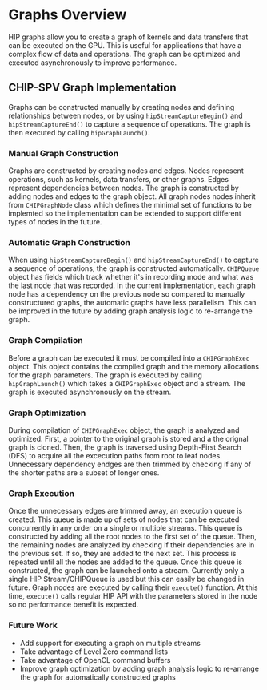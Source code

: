 # Graphs Overview

HIP graphs allow you to create a graph of kernels and data transfers that can be executed on the GPU. This is useful for applications that have a complex flow of data and operations. The graph can be optimized and executed asynchronously to improve performance.

## CHIP-SPV Graph Implementation

Graphs can be constructed manually by creating nodes and defining relationships between nodes, or by using `hipStreamCaptureBegin()` and `hipStreamCaptureEnd()` to capture a sequence of operations. The graph is then executed by calling `hipGraphLaunch()`. 

### Manual Graph Construction

Graphs are constructed by creating nodes and edges. Nodes represent operations, such as kernels, data transfers, or other graphs. Edges represent dependencies between nodes. The graph is constructed by adding nodes and edges to the graph object. All graph nodes nodes inherit from `CHIPGraphNode` class which defines the minimal set of functions to be implemted so the implementation can be extended to support different types of nodes in the future. 

### Automatic Graph Construction

When using `hipStreamCaptureBegin()` and `hipStreamCaptureEnd()` to capture a sequence of operations, the graph is constructed automatically. `CHIPQueue` object has fields which track whether it's in recording mode and what was the last node that was recorded. In the current implementation, each graph node has a dependency on the previous node so compared to manually constructured graphs, the automatic graphs have less parallelism. This can be improved in the future by adding graph analysis logic to re-arrange the graph. 

### Graph Compilation

Before a graph can be executed it must be compiled into a `CHIPGraphExec` object. This object contains the compiled graph and the memory allocations for the graph parameters. The graph is executed by calling `hipGraphLaunch()` which takes a `CHIPGraphExec` object and a stream. The graph is executed asynchronously on the stream. 

### Graph Optimization

During compilation of `CHIPGraphExec` object, the graph is analyzed and optimized. First, a pointer to the original graph is stored and a the orignal graph is cloned. Then, the graph is traversed using Depth-First Search (DFS) to acquire all the excecution paths from root to leaf nodes. Unnecessary dependency endges are then trimmed by checking if any of the shorter paths are a subset of longer ones. 

### Graph Execution

Once the unnecessary edges are trimmed away, an execution queue is created. This queue is made up of sets of nodes that can be executed concurrently in any order on a single or multiple streams. This queue is constructed by adding all the root nodes to the first set of the queue. Then, the remaining nodes are analyzed by checking if their dependencies are in the previous set. If so, they are added to the next set. This process is repeated until all the nodes are added to the queue. Once this queue is constructed, the graph can be launched onto a stream. Currently only a single HIP Stream/CHIPQueue is used but this can easily be changed in future. Graph nodes are executed by calling their `execute()` function. At this time, `execute()` calls regular HIP API with the parameters stored in the node so no performance benefit is expected. 

### Future Work

* Add support for executing a graph on multiple streams
* Take advantage of Level Zero command lists
* Take advantage of OpenCL command buffers
* Improve graph optimization by adding graph analysis logic to re-arrange the graph for automatically constructed graphs

